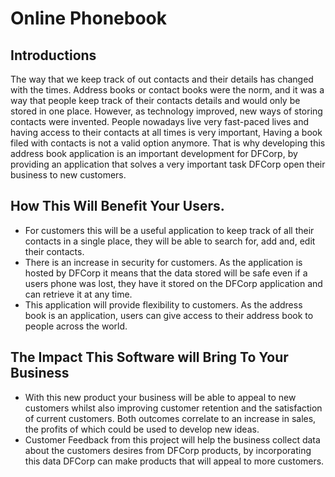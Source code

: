 # Online Phonebook

## Introductions
The way that we keep track of out contacts and their details has changed with the times. Address books or contact books were the norm, and it was a way that people keep track of their contacts details and would only be stored in one place. However, as technology improved, new ways of storing contacts were invented. People nowadays live very fast-paced lives and having access to their contacts at all times is very important, Having a book filed with contacts is not a valid option anymore. That is why developing this address book application is an important development for DFCorp, by providing an application that solves a very important task DFCorp open their business to new customers.

## How This Will Benefit Your Users.
- For customers this will be a useful application to keep track of all their contacts in a single place, they will be able to search for, add and, edit their contacts.
- There is an increase in security for customers. As the application is hosted by DFCorp it means that the data stored will be safe even if a users phone was lost, they have it stored on the DFCorp application and can retrieve it at any time.
- This application will provide flexibility to customers. As the address book is an application, users can give access to their address book to people across the world.


## The Impact This Software will Bring To Your Business
- With this new product your business will be able to appeal to new customers whilst also improving customer retention and the satisfaction of current customers. Both outcomes correlate to an increase in sales, the profits of which could be used to develop new ideas.
- Customer Feedback from this project will help the business collect data about the customers desires from DFCorp products, by incorporating this data DFCorp can make products that will appeal to more customers. 